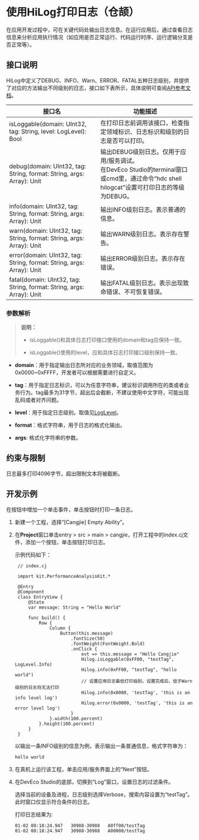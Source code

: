 # 使用HiLog打印日志（仓颉）

在应用开发过程中，可在关键代码处输出日志信息。在运行应用后，通过查看日志信息来分析应用执行情况（如应用是否正常运行、代码运行时序、运行逻辑分支是否正常等）。

## 接口说明

HiLog中定义了DEBUG、INFO、Warn、ERROR、FATAL五种日志级别，并提供了对应的方法输出不同级别的日志，接口如下表所示，具体说明可查阅[API参考文档](../../../API_Reference/source_zh_cn/apis/PerformanceAnalysisKit/cj-apis-hilog.md)。

| 接口名 | 功能描述 |
| -------- | -------- |
| isLoggable(domain: UInt32, tag: String, level: LogLevel): Bool | 在打印日志前调用该接口，检查指定领域标识、日志标识和级别的日志是否可以打印。 |
| debug(domain: UInt32, tag: String, format: String, args: Array<String>): Unit | 输出DEBUG级别日志。仅用于应用/服务调试。<br/>在DevEco Studio的terminal窗口或cmd里，通过命令“hdc shell hilogcat”设置可打印日志的等级为DEBUG。 |
| info(domain: UInt32, tag: String, format: String, args: Array<String>): Unit | 输出INFO级别日志。表示普通的信息。 |
| warn(domain: UInt32, tag: String, format: String, args: Array<String>): Unit | 输出WARN级别日志。表示存在警告。 |
| error(domain: UInt32, tag: String, format: String, args: Array<String>): Unit | 输出ERROR级别日志。表示存在错误。 |
| fatal(domain: UInt32, tag: String, format: String, args: Array<String>): Unit | 输出FATAL级别日志。表示出现致命错误、不可恢复错误。 |

### 参数解析

> **说明：**
>
> - isLoggable()和具体日志打印接口使用的domain和tag应保持一致。
>
> - isLoggable()使用的level，应和具体日志打印接口级别保持一致。

- **domain**：用于指定输出日志所对应的业务领域，取值范围为0x0000~0xFFFF，开发者可以根据需要进行自定义。

- **tag**：用于指定日志标识，可以为任意字符串，建议标识调用所在的类或者业务行为。tag最多为31字节，超出后会截断，不建议使用中文字符，可能出现乱码或者对齐问题。

- **level**：用于指定日志级别。取值见[LogLevel](../../../API_Reference/source_zh_cn/apis/PerformanceAnalysisKit/cj-apis-hilog.md#enum-loglevel)。

- **format**：格式字符串，用于日志的格式化输出。

- **args**: 格式化字符串的参数。

## 约束与限制

日志最多打印4096字节，超出限制文本将被截断。

## 开发示例

在按钮中增加一个单击事件，单击按钮时打印一条日志。

1. 新建一个工程，选择“[Cangjie] Empty Ability”。

2. 在**Project**窗口单击entry &gt; src &gt; main &gt; cangjie，打开工程中的index.cj文件，添加一个按钮，单击按钮打印日志。

   示例代码如下：

   <!-- compile -->

   ```cangjie
    // index.cj

    import kit.PerformanceAnalysisKit.*

    @Entry
    @Component
    class EntryView {
        @State
        var message: String = "Hello World"

        func build() {
            Row {
                Column {
                    Button(this.message)
                        .fontSize(50)
                        .fontWeight(FontWeight.Bold)
                        .onClick {
                            evt => this.message = "Hello Cangjie"
                            Hilog.isLoggable(0xFF00, "testTag", LogLevel.Info)
                            Hilog.info(0xFF00, "testTag", "hello world")
                            // 设置应用日志最低打印级别，设置完成后，低于Warn级别的日志将无法打印
                            Hilog.info(0x0000, 'testTag', 'this is an info level log')
                            Hilog.error(0x0000, 'testTag', 'this is an error level log')
                        }
                }.width(100.percent)
            }.height(100.percent)
        }
    }
   ```

   以输出一条INFO级别的信息为例，表示输出一条普通信息，格式字符串为：

   ```txt
   hello world
   ```

3. 在真机上运行该工程，单击应用/服务界面上的“Next”按钮。

4. 在DevEco Studio的底部，切换到“Log”窗口，设置日志的过滤条件。

   选择当前的设备及进程，日志级别选择Verbose，搜索内容设置为“testTag”。此时窗口仅显示符合条件的日志。

   打印日志结果为:

   ```txt
   01-02 08:18:24.947   30988-30988   A0ff00/testTag                  com.example.hilogemo  I     hello World
   01-02 08:18:24.947   30988-30988   A00000/testTag                  com.example.hilogemo  E     this is an error level log
   ```
